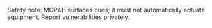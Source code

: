 Safety note: MCP4H surfaces cues; it must not automatically actuate equipment. Report vulnerabilities privately.